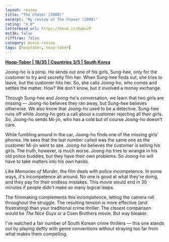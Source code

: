 ```yaml
---
layout: review
title: "The Chaser (2008)"
excerpt: "My review of The Chaser (2008)"
rating: "4.0"
letterboxd_url: https://boxd.it/8qAuJP
mst3k: false
rifftrax: false
category: movie-review
tags: [hooptober, hoop-tober]
---
```


<b><a href="https://boxd.it/pRQY0/detail" target="_blank" rel="noopener">Hoop-Tober | 18/35 | Countries 3/5 | South Korea</a></b>

Joong-ho is a pimp. He sends out one of his girls, Sung-hee, only for the customer to try and secretly film her. When Sung-hee finds out, she tries to leave, but the customer hits her. So, she calls Joong-ho, who comes and settles the matter. How? We don't know, but it involved a money exchange.

Through Sung-hee and Joong-ho's conversation, we learn that two girls are missing — Joong-ho believes they ran away, but Sung-hee believes otherwise. We also know that Joong-ho used to be a detective. Sung-hee runs off while Joong-ho gets a call about a customer rejecting all their girls. So, Joong-ho sends Mi-jin, who has a cold but of course Joong-ho doesn't care.

While fumbling around in the car, Joong-ho finds one of the missing girls' phones. He sees that the last number called was the same one as the customer Mi-jin went to see. Joong-ho believes the customer is selling his girls. The truth, however, is much worse. Joong-ho tries to wrangle in his old police buddies, but they have their own problems. So Joong-ho will have to take matters into his own hands.

Like <i>Memories of Murder</i>, the film deals with police incompetence. In some ways, it's incompetence all around. No one is good at what they're doing, and they pay for their endless mistakes. This movie would end in 30 minutes if people didn't make so many logical leaps.

The filmmaking complements this incompetence, letting the camera roll throughout the struggle. The resulting tension is more effective (and frustrating) than your traditional crime thriller. The closest comparison would be <i>The Nice Guys</i> or a Coen Brothers movie. But way bleaker.

I've watched a fair number of South Korean crime thrillers — this one stands out by playing deftly with genre conventions without straying too far from what makes them compelling.
